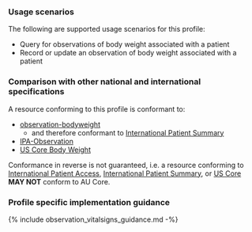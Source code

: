 ### Usage scenarios

The following are supported usage scenarios for this profile:

- Query for observations of body weight associated with a patient
- Record or update an observation of body weight associated with a patient


### Comparison with other national and international specifications

A resource conforming to this profile is conformant to:
- [observation-bodyweight](http://hl7.org/fhir/R4/observation-bodyweight.html)
  - and therefore conformant to [International Patient Summary](http://build.fhir.org/ig/HL7/fhir-ips)
- [IPA-Observation](https://build.fhir.org/ig/HL7/fhir-ipa/StructureDefinition-ipa-observation.html)
- [US Core Body Weight](http://hl7.org/fhir/us/core/StructureDefinition/us-core-body-weight)

Conformance in reverse is not guaranteed, i.e. a resource conforming to [International Patient Access](https://build.fhir.org/ig/HL7/fhir-ipa), [International Patient Summary](http://build.fhir.org/ig/HL7/fhir-ips), or [US Core](http://hl7.org/fhir/us/core) **MAY NOT** conform to AU Core.


### Profile specific implementation guidance
{% include observation_vitalsigns_guidance.md -%}




